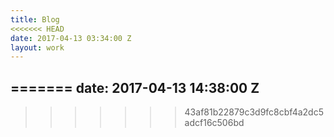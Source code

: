```yaml
---
title: Blog
<<<<<<< HEAD
date: 2017-04-13 03:34:00 Z
layout: work
---
```

=======
date: 2017-04-13 14:38:00 Z
---

>>>>>>> 43af81b22879c3d9fc8cbf4a2dc5adcf16c506bd
